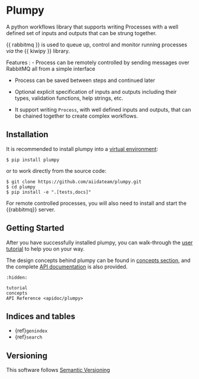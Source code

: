 # Plumpy

A python workflows library that supports writing Processes with a well defined set of inputs and outputs that can be strung together.

{{ rabbitmq }} is used to queue up, control and monitor running processes *via* the {{ kiwipy }} library.

Features
:  - Process can be remotely controlled by sending messages over RabbitMQ all from a simple interface
   - Process can be saved between steps and continued later
   - Optional explicit specification of inputs and outputs including their types, validation functions, help strings, etc.

- It support writing `Process`, with well defined inputs and outputs, that can be chained together to create complex workflows.

## Installation

It is recommended to install plumpy into a [virtual environment](https://virtualenv.pypa.io):

```console
$ pip install plumpy
```

or to work directly from the source code:

```console
$ git clone https://github.com/aiidateam/plumpy.git
$ cd plumpy
$ pip install -e ".[tests,docs]"
```

For remote controlled processes, you will also need to install and start the {{rabbitmq}} server.

## Getting Started

After you have successfully installed plumpy, you can walk-through the [user tutorial](./tutorial.ipynb) to help you on your way.

The design concepts behind plumpy can be found in [concepts section](./concepts.md), and the complete [API documentation](apidoc/plumpy.rst) is also provided.

```{toctree}
:hidden:

tutorial
concepts
API Reference <apidoc/plumpy>
```

## Indices and tables

- {ref}`genindex`
- {ref}`search`

## Versioning

This software follows [Semantic Versioning](http://semver.org/)
